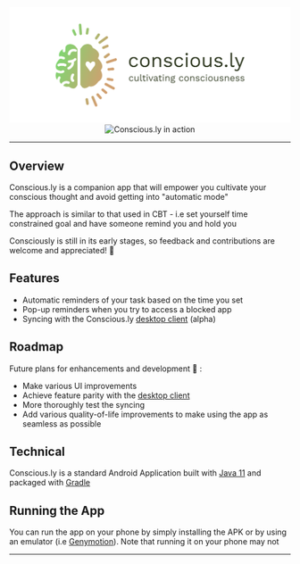 <div align="center">
  <img alt="Conscious.ly" src=".github/images/cover.png" width="800px">
</div>
<div align="center">
  <img alt="Conscious.ly in action" src=".github/images/consciously-collage.png" width="800px">
</div>

---

## Overview

Conscious.ly is a companion app that will empower you cultivate your conscious thought and avoid getting into "automatic mode"

The approach is similar to that used in CBT - i.e set yourself time constrained goal and have someone remind you and hold you

Consciously is still in its early stages, so feedback and contributions are welcome and appreciated! :seedling:

## Features

- Automatic reminders of your task based on the time you set
- Pop-up reminders when you try to access a blocked app
- Syncing with the Conscious.ly [desktop client](https://github.com/conscious-ly/desktop-client) (alpha)

## Roadmap

Future plans for enhancements and development :memo: :

- Make various UI improvements
- Achieve feature parity with the [desktop client](https://github.com/conscious-ly/desktop-client)
- More thoroughly test the syncing
- Add various quality-of-life improvements to make using the app as seamless as possible

## Technical

Conscious.ly is a standard Android Application built with [Java 11]() and packaged with [Gradle]()

## Running the App

You can run the app on your phone by simply installing the APK or by using an emulator (i.e [Genymotion]()). Note that running it on your phone may not 

---
